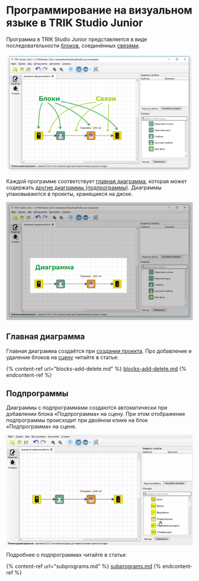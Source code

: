 # Программирование на визуальном языке в TRIK Studio Junior

Программа в TRIK Studio Junior представляется в виде последовательности [блоков](blocks.md), соединённых [связями](connection-between-blocks.md).&#x20;

![](<../../.gitbook/assets/blocks (1).png>)

Каждой программе соответствует [главная диаграмма](./#main-diagramm), которая может содержать [другие диаграммы (подпрограммы)](./#subprogram). Диаграммы упаковываются в проекты, хранящиеся на диске.

![](../../.gitbook/assets/diagram.png)

## Главная диаграмма <a href="#main-diagramm" id="main-diagramm"></a>

Главная диаграмма создаётся при [создании проекта](../start.md#new-project). Про добавление и удаление блоков на [сцену](../../studio/interface/#editor-window-1) читайте в статье:

{% content-ref url="blocks-add-delete.md" %}
[blocks-add-delete.md](blocks-add-delete.md)
{% endcontent-ref %}

## Подпрограммы <a href="#subprogram" id="subprogram"></a>

Диаграммы с подпрограммами создаются автоматически при добавлении блока «Подпрограмма» на сцену. При этом отображение подпрограммы происходит при двойном клике на блок «Подпрограмма» на сцене.

![](../../.gitbook/assets/subprogramm.gif)

Подробнее о подпрограммах читайте в статье:

{% content-ref url="subprograms.md" %}
[subprograms.md](subprograms.md)
{% endcontent-ref %}

